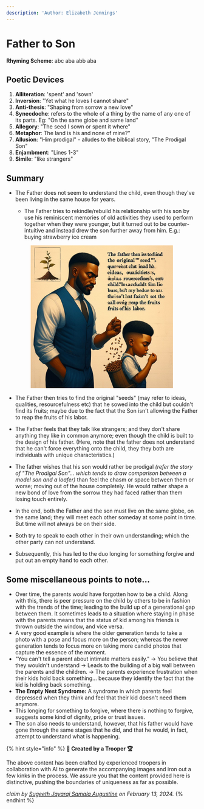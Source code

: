 ```yaml
---
description: 'Author: Elizabeth Jennings'
---
```


# Father to Son

**Rhyming Scheme**: abc aba abb aba

## Poetic Devices

1. **Alliteration**: 'spent' and 'sown'
2. **Inversion**: "Yet what he loves I cannot share"
3. **Anti-thesis**: "Shaping from sorrow a new love"
4. **Synecdoche**: refers to the whole of a thing by the name of any one of its parts. Eg: "On the same globe and same land"
5. **Allegory**: "The seed I sown or spent it where"
6. **Metaphor**: The land is his and none of mine?"
7. **Allusion**: "Him prodigal" - alludes to the biblical story, "The Prodigal Son"
8. **Enjambment**: "Lines 1-3"
9. **Simile**: "like strangers"

## Summary

*   The Father does not seem to understand the child, even though they've been living in the same house for years.

    * The Father tries to rekindle/rebuild his relationship with his son by use his reminiscent memories of old activities they used to perform together when they were younger, but it turned out to be counter-intuitive and instead drew the son further away from him. E.g.: buying strawberry ice cream

    <figure><img src="../../../../../.gitbook/assets/image.png" alt="" width="375"><figcaption></figcaption></figure>
* The Father then tries to find the original "seeds" (may refer to ideas, qualities, resourcefulness etc) that he sowed into the child but couldn't find its fruits; maybe due to the fact that the Son isn't allowing the Father to reap the fruits of his labor.
* The Father feels that they talk like strangers; and they don't share anything they like in common anymore; even though the child is built to the design of his father. (Here, note that the father does not understand that he can't force everything onto the child, they they both are individuals with unique characteristics.)
* The father wishes that his son would rather be prodigal _(refer the story of "The Prodigal Son"… which tends to draw comparison between a model son and a loafer)_ than feel the chasm or space between them or worse; moving out of the house completely. He would rather shape a new bond of love from the sorrow they had faced rather than them losing touch entirely.
* In the end, both the Father and the son must live on the same globe, on the same land; they will meet each other someday at some point in time. But time will not always be on their side.
* Both try to speak to each other in their own understanding; which the other party can not understand.
* Subsequently, this has led to the duo longing for something forgive and put out an empty hand to each other.

## Some miscellaneous points to note…

* Over time, the parents would have forgotten how to be a child. Along with this, there is peer pressure on the child by others to be in fashion with the trends of the time; leading to the build up of a generational gap between them. It sometimes leads to a situation where staying in phase with the parents means that the status of kid among his friends is thrown outside the window, and vice versa.
* A very good example is where the older generation tends to take a photo with a pose and focus more on the person; whereas the newer generation tends to focus more on taking more candid photos that capture the essence of the moment.
* "You can't tell a parent about intimate matters easily." → You believe that they wouldn't understand → Leads to the building of a big wall between the parents and the children. → The parents experience frustration when their kids hold back something… because they identify the fact that the kid is holding back something.
* **The Empty Nest Syndrome:** A syndrome in which parents feel depressed when they think and feel that their kid doesn't need them anymore.
* This longing for something to forgive, where there is nothing to forgive, suggests some kind of dignity, pride or trust issues.
* The son also needs to understand, however, that his father would have gone through the same stages that he did, and that he would, in fact, attempt to understand what is happening.

{% hint style="info" %}
**🥇 Created by a Trooper 🏆**

The above content has been crafted by experienced troopers in collaboration with AI to generate the accompanying images and iron out a few kinks in the process. We assure you that the content provided here is distinctive, pushing the boundaries of uniqueness as far as possible.

_claim by_ [_Sugeeth Jayaraj Samala Augustine_](https://app.gitbook.com/u/9Om3tUS42vUVpNcq3eN15t09EZU2) _on February 13, 2024._
{% endhint %}
